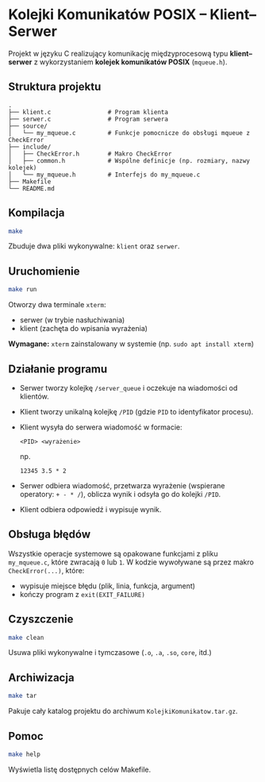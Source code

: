 # Kolejki Komunikatów POSIX – Klient–Serwer

Projekt w języku C realizujący komunikację międzyprocesową typu **klient–serwer** z wykorzystaniem **kolejek komunikatów
POSIX** (`mqueue.h`).

## Struktura projektu

```
.
├── klient.c                # Program klienta
├── serwer.c                # Program serwera
├── source/
│   └── my_mqueue.c         # Funkcje pomocnicze do obsługi mqueue z CheckError
├── include/
│   ├── CheckError.h        # Makro CheckError
│   ├── common.h            # Wspólne definicje (np. rozmiary, nazwy kolejek)
│   └── my_mqueue.h         # Interfejs do my_mqueue.c
├── Makefile
└── README.md
```

## Kompilacja

```bash
make
```

Zbuduje dwa pliki wykonywalne: `klient` oraz `serwer`.

## Uruchomienie

```bash
make run
```

Otworzy dwa terminale `xterm`:

- serwer (w trybie nasłuchiwania)
- klient (zachęta do wpisania wyrażenia)

**Wymagane:** `xterm` zainstalowany w systemie (np. `sudo apt install xterm`)

## Działanie programu

- Serwer tworzy kolejkę `/server_queue` i oczekuje na wiadomości od klientów.
- Klient tworzy unikalną kolejkę `/PID` (gdzie `PID` to identyfikator procesu).
- Klient wysyła do serwera wiadomość w formacie:

  ```
  <PID> <wyrażenie>
  ```

  np.

  ```
  12345 3.5 * 2
  ```

- Serwer odbiera wiadomość, przetwarza wyrażenie (wspierane operatory: `+ - * /`), oblicza wynik i odsyła go do kolejki
  `/PID`.

- Klient odbiera odpowiedź i wypisuje wynik.

## Obsługa błędów

Wszystkie operacje systemowe są opakowane funkcjami z pliku `my_mqueue.c`, które zwracają `0` lub `1`. W kodzie
wywoływane są przez makro `CheckError(...)`, które:

- wypisuje miejsce błędu (plik, linia, funkcja, argument)
- kończy program z `exit(EXIT_FAILURE)`

## Czyszczenie

```bash
make clean
```

Usuwa pliki wykonywalne i tymczasowe (`.o`, `.a`, `.so`, `core`, itd.)

## Archiwizacja

```bash
make tar
```

Pakuje cały katalog projektu do archiwum `KolejkiKomunikatow.tar.gz`.

## Pomoc

```bash
make help
```

Wyświetla listę dostępnych celów Makefile.
